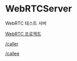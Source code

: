 # WebRTCServer 

WebRTC 테스트 서버

[WebRTC 프로젝트](https://github.com/stupidJoon/Sunrin_TV)

[/caller](https://sunrintv.kro.kr/caller) 

[/callee](https://sunrintv.kro.kr/callee) 
